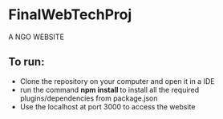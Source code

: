 # FinalWebTechProj


A NGO WEBSITE

<h2>To run:</h2>
<ul>
<li>Clone the repository on your computer and open it in a IDE </li>
  <li> run the command <b> npm install </b> to install all the required plugins/dependencies from package.json </li>
<li> Use the localhost at port 3000 to access the website </li>
</ul>

